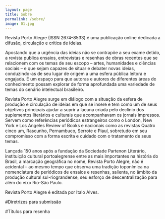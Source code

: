 ```yaml
---
layout: page
title: Sobre
permalink: /sobre/
image: 01.jpg
---
```


Revista Porto Alegre (ISSN 2674–8533) é uma publicação online dedicada a difusão, circulação e crítica de ideias.

Apostando que a urgência das ideias não se contrapõe a seu exame detido, a revista publica ensaios, entrevistas e resenhas de obras recentes que se relacionem com os temas de seu escopo – artes, humanidades e ciências sociais – e que sejam capazes de situar e debater novas ideias, conduzindo-as de seu lugar de origem a uma esfera pública leitora e engajada. É um espaço para que autoras e autores de diferentes áreas do conhecimento possam explorar de forma aprofundada uma variedade de temas do cenário intelectual brasileiro.

Revista Porto Alegre surge em diálogo com a situação da esfera de produção e circulação de ideias em que se insere e tem como um de seus objetivos principais ajudar a suprir a lacuna criada pelo declínio dos suplementos literários e culturais que acompanhavam os jornais impressos. Servem como referências periódicos estrangeiros como o London, New York e Los Angeles Review of Books e nacionais como as revistas Quatro cinco um, Rascunho, Pernambuco, Serrote e Piauí, sobretudo em seu compromisso com a forma escrita e cuidado com o tratamento de seus temas.

Lançada 150 anos após a fundação da Sociedade Partenon Literário, instituição cultural portoalegrense entre as mais importantes na história do Brasil, a marcação geográfica no nome, Revista Porto Alegre, não é acidental – ao mesmo tempo que observa uma tradição toponímica na nomenclatura de periódicos de ensaios e resenhas, salienta, no âmbito da produção cultural sul-riograndense, seu esforço de descentralização para além do eixo Rio–São Paulo.

Revista Porto Alegre é editada por Italo Alves.

#Diretrizes para submissão

#Títulos para resenha

